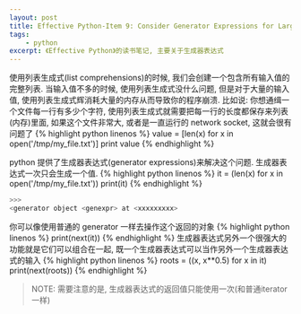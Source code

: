 ```yaml
---
layout: post
title: Effective Python-Item 9: Consider Generator Expressions for Large Comprehensions
tags:
    - python
excerpt: 《Effective Python》的读书笔记, 主要关于生成器表达式
---
```


使用列表生成式(list comprehensions)的时候, 我们会创建一个包含所有输入值的完整列表. 当输入值不多的时候, 使用列表生成式没什么问题, 但是对于大量的输入值, 使用列表生成式辉消耗大量的内存从而导致你的程序崩溃.
比如说: 你想通缉一个文件每一行有多少个字符, 使用列表生成式就需要把每一行的长度都保存来列表(内存)里面, 如果这个文件非常大, 或者是一直运行的 network socket, 这就会很有问题了
{% highlight python linenos %}
value = [len(x) for x in open('/tmp/my_file.txt')]
print value
{% endhighlight %}

python 提供了生成器表达式(generator expressions)来解决这个问题. 生成器表达式一次只会生成一个值.
{% highlight python linenos %}
it = (len(x) for x in open('/tmp/my_file.txt'))
print(it)
{% endhighlight %}
```bash
>>>
<generator object <genexpr> at <xxxxxxxxx>
```
你可以像使用普通的 generator 一样去操作这个返回的对象
{% highlight python linenos %}
print(next(it))
{% endhighlight %}
生成器表达式另外一个很强大的功能就是它们可以组合在一起, 既一个生成器表达式可以当作另外一个生成器表达式的输入
{% highlight python linenos %}
roots = ((x, x**0.5) for x in it)
print(next(roots))
{% endhighlight %}
>NOTE: 需要注意的是, 生成器表达式的返回值只能使用一次(和普通iterator一样)
